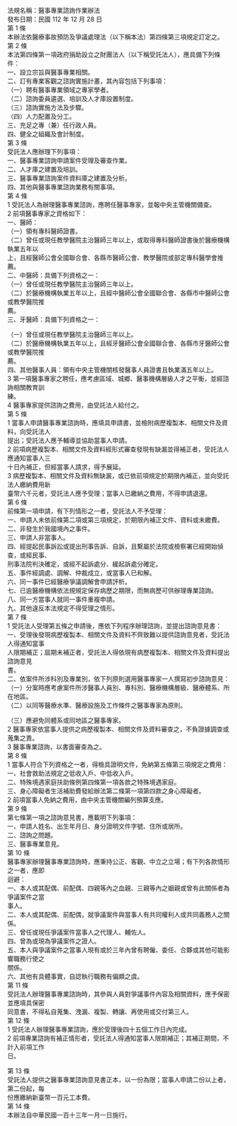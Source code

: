 法規名稱：醫事專業諮詢作業辦法  
發布日期：民國 112 年 12 月 28 日  
第 1 條  
本辦法依醫療事故預防及爭議處理法（以下稱本法）第四條第三項規定訂定之。  
第 2 條  
本法第四條第一項政府捐助設立之財團法人（以下稱受託法人），應具備下列條件：  
一、設立宗旨與醫事專業相關。  
二、訂有專業客觀之諮詢實施計畫，其內容包括下列事項：  
（一）聘有醫事專業領域之專家學者。  
（二）諮詢委員遴選、培訓及人才庫設置制度。  
（三）諮詢實施方法及步驟。  
（四）人力配置及分工。  
三、充足之專（兼）任行政人員。  
四、健全之組織及會計制度。  
第 3 條  
受託法人應辦理下列事項：  
一、醫事專業諮詢申請案件受理及審查作業。  
二、人才庫之建置及培訓。  
三、醫事專業諮詢案件資料庫之建置及分析。  
四、其他與醫事專業諮詢業務有關事項。  
第 4 條  
1 受託法人為辦理醫事專業諮詢，應聘任醫事專家，並報中央主管機關備查。  
2 前項醫事專家之資格如下：  
一、醫師：  
（一）領有專科醫師證書。  
（二）曾任或現任教學醫院主治醫師三年以上，或取得專科醫師證書後於醫療機構執業五年以  
上，且經醫師公會全國聯合會、各縣市醫師公會、教學醫院或部定專科醫學會推薦。  
二、中醫師：具備下列資格之一：  
（一）曾任或現任教學醫院主治醫師三年以上。  
（二）於醫療機構執業五年以上，且經中醫師公會全國聯合會、各縣市中醫師公會或教學醫院推  
薦。  
三、牙醫師：具備下列資格之一：  


（一）曾任或現任教學醫院主治醫師三年以上。  
（二）於醫療機構執業五年以上，且經牙醫師公會全國聯合會、各縣市牙醫師公會或教學醫院推  
薦。  
四、其他醫事人員：領有中央主管機關核發醫事人員證書且執業滿五年以上。  
3 第一項醫事專家之聘任，應考慮區域、城鄉、醫事機構層級人才之平衡，並經諮詢相關教育訓  
練。  
4 醫事專家提供諮詢之費用，由受託法人給付之。  
第 5 條  
1 當事人申請醫事專業諮詢時，應填具申請書，並檢附病歷複製本、相關文件及資料，向受託法人  
提出；受託法人應予輔導並協助當事人申請。  
2 前項病歷複製本、相關文件及資料經形式審查發現有缺漏並得補正者，受託法人應通知當事人三  
十日內補正，但經當事人請求，得予展延。  
3 病歷複製本、相關文件及資料無缺漏，或已依前項規定於期限內補正，並向受託法人繳納費用新  
臺幣六千元者，受託法人應予受理；當事人已繳納之費用，不得申請退還。  
第 6 條  
前條第一項申請，有下列情形之一者，受託法人不予受理：  
一、申請人未依前條第二項或第三項規定，於期限內補正文件、資料或未繳費。  
二、非發生於我國境內之事件。  
三、申請人非當事人。  
四、經提起民事訴訟或提出刑事告訴、自訴，且繫屬於法院或檢察署已經開始偵查，或經民事、  
刑事法院判決確定，或經不起訴處分、緩起訴處分確定。  
五、事件經調處、調解、仲裁成立，或當事人已和解。  
六、同一事件已經醫療爭議調解會申請評析。  
七、已逾醫療機構依法規規定保存病歷之期限，而無病歷可供辦理專業諮詢。  
八、同一方當事人就同一事件重複申請。  
九、其他違反本法規定不得受理之情形。  
第 7 條  
1 受託法人受理第五條之申請後，應依下列程序辦理諮詢，並提出諮詢意見書：  
一、受理後發現病歷複製本、相關文件及資料不齊致難以提供諮詢意見者，受託法人得通知當事  
人限期補正；屆期未補正者，受託法人得依現有病歷複製本、相關文件及資料提出諮詢意見  
書。  
二、依案件所涉科別及專業別，依下列原則選用醫事專家一人撰寫初步諮詢意見：  
（一）分案時應考慮案件所涉醫事人員別、專科別、醫療機構層級、醫療體系、所在地區。  
（二）以同等醫療水準、醫療設施及工作條件之醫事專家為原則。  


（三）應避免同體系或同地區之醫事專家。  
2 醫事專家依當事人提供之病歷複製本、相關文件及資料審查之，不負證據調查或蒐集之責。  
3 醫事專業諮詢，以書面審查為之。  
第 8 條  
1 當事人符合下列資格之一者，得檢具證明文件，免納第五條第三項規定之費用：  
一、社會救助法規定之低收入戶、中低收入戶。  
二、特殊境遇家庭扶助條例第四條第一項各款之特殊境遇家庭。  
三、身心障礙者生活補助費發給辦法第二條第一項第四款之身心障礙者。  
2 前項當事人免納之費用，由中央主管機關編列預算支應。  
第 9 條  
第七條第一項之諮詢意見書，應載明下列事項：  
一、申請人姓名、出生年月日、身分證明文件字號、住所或居所。  
二、諮詢之問題。  
三、醫事專業意見。  
第 10 條  
醫事專家辦理醫事專業諮詢時，應秉持公正、客觀、中立之立場；有下列各款情形之一者，應即  
迴避：  
一、本人或其配偶、前配偶、四親等內之血親、三親等內之姻親或曾有此關係者為爭議案件之當  
事人。  
二、本人或其配偶、前配偶，就爭議案件與當事人有共同權利人或共同義務人之關係。  
三、曾任或現任爭議案件當事人之代理人、輔佐人。  
四、曾為或現為爭議案件之證人。  
五、本人與爭議案件之當事人現有或於三年內曾有聘僱、委任、合夥或其他可能影響職務行使之  
關係。  
六、其他有具體事實，自認執行職務有偏頗之虞。  
第 11 條  
受託法人辦理醫事專業諮詢時，其參與人員對爭議事件內容及相關資料，應予保密並應填具保密  
同意書，不得私自蒐集、洩漏、複製、轉讓、再使用或交付第三人。  
第 12 條  
1 受託法人辦理醫事專業諮詢，應於受理後四十五個工作日內完成。  
2 前項專業諮詢有補正情形者，受託法人得通知當事人限期補正；其補正期間，不計入前項工作  
日。  


第 13 條  
受託法人提供之醫事專業諮詢意見書正本，以一份為限；當事人申請二份以上者，第二份起，每  
份應繳納新臺幣一百元工本費。  
第 14 條  
本辦法自中華民國一百十三年一月一日施行。  


